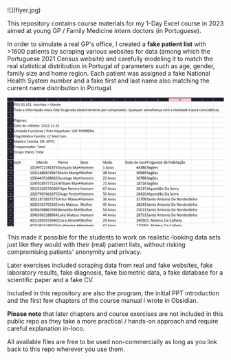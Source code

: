 <div class="align:center">![](flyer.jpg)</div>

This repository contains course materials for my 1-Day Excel course in 2023 aimed at young GP / Family Medicine intern doctors (in Portuguese).

In order to simulate a real GP's office, I created a **fake patient list** with >1600 patients by scraping various websites for data (among which the Portuguese 2021 Census website) and carefully modeling it to match the real statistical distribution in Portugal of parameters such as age, gender, family size and home region. Each patient was assigned a fake National Health System number and a fake first and last name also matching the current name distribution in Portugal.

![](screenshot.png)

This made it possible for the students to work on realistic-looking data sets just like they would with their (real) patient lists, without risking compromising patients' anonymity and privacy.

Later exercises included scraping data from real and fake websites, fake laboratory results, fake diagnosis, fake biometric data, a fake database for a scientific paper and a fake CV.

Included in this repository are also the program, the initial PPT introduction and the first few chapters of the course manual I wrote in Obsidian.

**Please note** that later chapters and course exercises are not included in this public repo as they take a more practical / hands-on approach and require careful explanation in-loco.

All available files are free to be used non-commercially as long as you link back to this repo wherever you use them.
